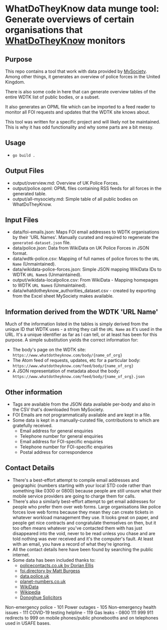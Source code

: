 # WhatDoTheyKnow data munge tool: Generate overviews of certain organisations that [WhatDoTheyKnow](https://whatdotheyknow.com) monitors

## Purpose

This repo contains a tool that work with data provided by [MySociety](https://www.mysociety.org/). Among other things, it generates an overview of police forces in the United Kingdom.

There is also some code in here that can generate overview tables of the entire WDTK list of public bodies, or a subset.

It also generates an OPML file which can be imported to a feed reader to monitor all FOI requests and updates that the WDTK site knows about.

This tool was written for a specific project and will likely not be maintained. This is why it has odd functionality and why some parts are a bit messy.

## Usage

- `go build .`

## Output Files

- output/overview.md: Overview of UK Police Forces.
- output/police.opml: OPML files containing RSS feeds for all forces in the generated table.
- output/all-mysociety.md: Simple table of all public bodies on WhatDoTheyKnow.

## Input Files

- data/foi-emails.json: Maps FOI email addresses to WDTK organisations by their 'URL Names'. Manually curated and
  required to regenerate the `generated-dataset.json` file.
- data/police.json: Data from WikiData on UK Police Forces in JSON format.
- data/wdtk-police.csv: Mapping of full names of police forces to the `URL Name` (Unmaintained).
- data/wikidata-police-forces.json: Simple JSON mapping WikiData IDs to WDTK `URL Name`s (Unmaintained).
- output/wikidata-localpolice.csv: From WikiData - Mapping homepages to WDTK `URL Name`s (Unmaintained).
- data/whatdotheyknow_authorities_dataset.csv - created by exporting from the Excel sheet MySociety makes available.

## Information derived from the WDTK 'URL Name'

Much of the information listed in the tables is simply derived from the unique ID that WDTK uses - a string they call the `URL Name` as it's used in the URL. It's a unique identifier as far as I can tell, or at least has been for this purpose. A simple substitution yields the correct information for:

- The body's page on the WDTK site: `https://www.whatdotheyknow.com/body/{name_of_org}`
- The Atom feed of requests, updates, etc for a particular body: `https://www.whatdotheyknow.com/feed/body/{name_of_org}`
- A JSON representation of metadata about the body: `https://www.whatdotheyknow.com/feed/body/{name_of_org}.json`

## Other information

- Tags are available from the JSON data available per-body and also in the CSV that's downloaded from MySociety.
- FOI Emails are not programmatically available and are kept in a file.
- Some data is kept in a manually-curated file, contributions to which are gratefully received.
  - Email address for general enquiries
  - Telephone number for general enquiries
  - Email address for FOI-specific enquiries
  - Telephone number for FOI-specific enquiries
  - Postal address for correspondence

## Contact Details

- There's a best-effort attempt to compile email addresses and geographic (numbers starting with your local STD code rather than something like 0300 or 0800) because people are still unsure what their mobile service providers are going to charge them for calls.
- There's also a similarly best-effort attempt to get email addresses for people who prefer them over web forms. Large organisations like police forces love web forms because they mean they can create tickets in whatever workload management they use. It looks great on paper, and people get nice contracts and congratulate themselves on then, but it too often means whatever you've contacted them with has just disappeared into the void, never to be read unless you chase and are told nothing was ever received and it's the computer's fault.  At least with an email, you have a record of what they're ignoring.
- All the contact details here have been found by searching the public internet.
- Some data has been included thanks to:
  - [policecontacts.co.uk by Dorian Ellis](https://policecontacts.co.uk)
  - [foi.directory by Matt Burgess](https://www.foi.directory)
  - [data.police.uk](https://data.police.uk)
  - [planet-numbers.co.uk](https://planet-numbers.co.uk)
  - [WikiData](https://www.wikidata.org/wiki/Q5298864)
  - [Wikipedia](https://en.wikipedia.org/wiki/Category:Police_forces_of_the_United_Kingdom)
  - [Donoghue Solicitors](https://www.donoghue-solicitors.co.uk/actions-against-the-police/police-forces-in-england-and-wales) 


Non-emergency police - 101
Power outages - 105
Non-emergency health issues - 111
COVID-19 testing helpline - 119
Gas leaks - 0800 111 999
911 redirects to 999 on mobile phones/public phonebooths and on telephones used in USAFE bases.
